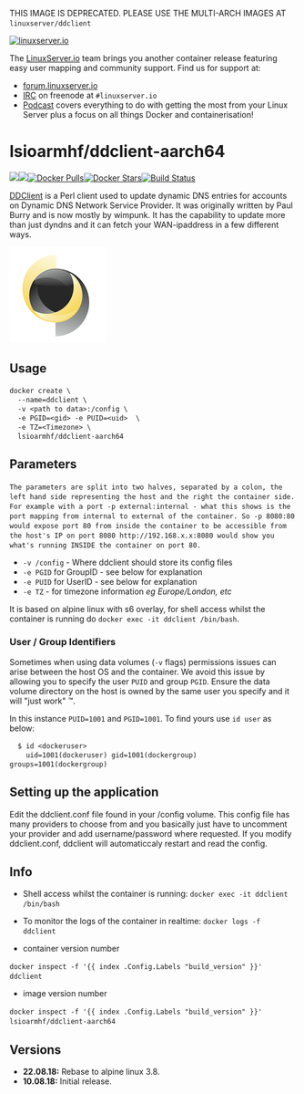 [linuxserverurl]: https://linuxserver.io
[forumurl]: https://forum.linuxserver.io
[ircurl]: https://www.linuxserver.io/irc/
[podcasturl]: https://www.linuxserver.io/podcast/
[appurl]: https://sourceforge.net/p/ddclient/wiki/Home/
[hub]: https://hub.docker.com/r/lsioarmhf/ddclient-aarch64/

THIS IMAGE IS DEPRECATED. PLEASE USE THE MULTI-ARCH IMAGES AT `linuxserver/ddclient`

[![linuxserver.io](https://raw.githubusercontent.com/linuxserver/docker-templates/master/linuxserver.io/img/linuxserver_medium.png)][linuxserverurl]

The [LinuxServer.io][linuxserverurl] team brings you another container release featuring easy user mapping and community support. Find us for support at:
* [forum.linuxserver.io][forumurl]
* [IRC][ircurl] on freenode at `#linuxserver.io`
* [Podcast][podcasturl] covers everything to do with getting the most from your Linux Server plus a focus on all things Docker and containerisation!

# lsioarmhf/ddclient-aarch64
[![](https://images.microbadger.com/badges/version/lsioarmhf/ddclient-aarch64.svg)](https://microbadger.com/images/lsioarmhf/ddclient-aarch64 "Get your own version badge on microbadger.com")[![](https://images.microbadger.com/badges/image/lsioarmhf/ddclient-aarch64.svg)](http://microbadger.com/images/lsioarmhf/ddclient-aarch64 "Get your own image badge on microbadger.com")[![Docker Pulls](https://img.shields.io/docker/pulls/lsioarmhf/ddclient-aarch64.svg)][hub][![Docker Stars](https://img.shields.io/docker/stars/lsioarmhf/ddclient-aarch64.svg)][hub][![Build Status](https://ci.linuxserver.io/buildStatus/icon?job=Docker-Builders/arm64/arm64-ddclient)](https://ci.linuxserver.io/job/Docker-Builders/job/arm64/job/arm64-ddclient/)

[DDClient][appurl] is a Perl client used to update dynamic DNS entries for accounts on Dynamic DNS Network Service Provider. It was originally written by Paul Burry and is now mostly by wimpunk. It has the capability to update more than just dyndns and it can fetch your WAN-ipaddress in a few different ways.

[![ddclient](https://raw.githubusercontent.com/linuxserver/docker-templates/master/linuxserver.io/img/ddclient-logo.png)][appurl]

## Usage

```
docker create \
  --name=ddclient \
  -v <path to data>:/config \
  -e PGID=<gid> -e PUID=<uid>  \
  -e TZ=<Timezone> \
  lsioarmhf/ddclient-aarch64
```

## Parameters

`The parameters are split into two halves, separated by a colon, the left hand side representing the host and the right the container side. 
For example with a port -p external:internal - what this shows is the port mapping from internal to external of the container.
So -p 8080:80 would expose port 80 from inside the container to be accessible from the host's IP on port 8080
http://192.168.x.x:8080 would show you what's running INSIDE the container on port 80.`



* `-v /config` - Where ddclient should store its config files
* `-e PGID` for GroupID - see below for explanation
* `-e PUID` for UserID - see below for explanation
* `-e TZ` - for timezone information *eg Europe/London, etc*

It is based on alpine linux with s6 overlay, for shell access whilst the container is running do `docker exec -it ddclient /bin/bash`.

### User / Group Identifiers

Sometimes when using data volumes (`-v` flags) permissions issues can arise between the host OS and the container. We avoid this issue by allowing you to specify the user `PUID` and group `PGID`. Ensure the data volume directory on the host is owned by the same user you specify and it will "just work" ™.

In this instance `PUID=1001` and `PGID=1001`. To find yours use `id user` as below:

```
  $ id <dockeruser>
    uid=1001(dockeruser) gid=1001(dockergroup) groups=1001(dockergroup)
```

## Setting up the application

Edit the ddclient.conf file found in your /config volume. This config file has many providers to choose from and you basically just have to uncomment your provider and add username/password where requested. If you modify ddclient.conf, ddclient will automaticcaly restart and read the config.

## Info

* Shell access whilst the container is running: `docker exec -it ddclient /bin/bash`
* To monitor the logs of the container in realtime: `docker logs -f ddclient`

* container version number 

`docker inspect -f '{{ index .Config.Labels "build_version" }}' ddclient`

* image version number

`docker inspect -f '{{ index .Config.Labels "build_version" }}' lsioarmhf/ddclient-aarch64`

## Versions

+ **22.08.18:** Rebase to alpine linux 3.8.
+ **10.08.18:** Initial release.
